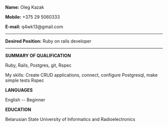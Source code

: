 **Name:**                 Oleg Kazak

**Mobile:**               +375 29 5060333

**E-mail:**               q4wk13\@gmail.com

---------------------
**Desired Position:**     Ruby on rails developer

-----------------------  
**SUMMARY OF QUALIFICATION**

 Ruby, Rails, Postgres, git, Rspec
 
 My skills: Create CRUD applications, connect, configure Postgresql, make simple tests Rspec
 
 
**LANGUAGES**

 English -- Beginner
 
 
 
**EDUCATION**

Belarusian State University of Informatics and Radioelectronics


